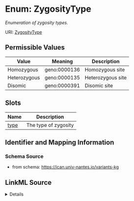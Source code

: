 # Enum: ZygosityType




_Enumeration of zygosity types._



URI: [ZygosityType](ZygosityType.md)

## Permissible Values

| Value | Meaning | Description |
| --- | --- | --- |
| Homozygous | geno:0000136 | Homozygous site |
| Heterozygous | geno:0000135 | Heterozygous site |
| Disomic | geno:0000391 | Disomic site |




## Slots

| Name | Description |
| ---  | --- |
| [type](type.md) | The type of zygosity |






## Identifier and Mapping Information







### Schema Source


* from schema: https://ican.univ-nantes.io/variants-kg






## LinkML Source

<details>
```yaml
name: ZygosityType
description: Enumeration of zygosity types.
from_schema: https://ican.univ-nantes.io/variants-kg
rank: 1000
permissible_values:
  Homozygous:
    text: Homozygous
    description: Homozygous site.
    meaning: geno:0000136
  Heterozygous:
    text: Heterozygous
    description: Heterozygous site.
    meaning: geno:0000135
  Disomic:
    text: Disomic
    description: Disomic site.
    meaning: geno:0000391

```
</details>
